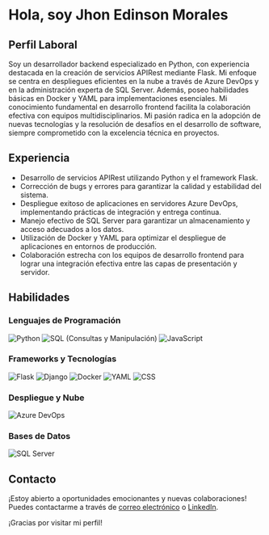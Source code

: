 # Hola, soy Jhon Edinson Morales

## Perfil Laboral

Soy un desarrollador backend especializado en Python, con experiencia destacada en la creación de servicios APIRest mediante Flask. Mi enfoque se centra en despliegues eficientes en la nube a través de Azure DevOps y en la administración experta de SQL Server. Además, poseo habilidades básicas en Docker y YAML para implementaciones esenciales. Mi conocimiento fundamental en desarrollo frontend facilita la colaboración efectiva con equipos multidisciplinarios. Mi pasión radica en la adopción de nuevas tecnologías y la resolución de desafíos en el desarrollo de software, siempre comprometido con la excelencia técnica en proyectos.

## Experiencia

- Desarrollo de servicios APIRest utilizando Python y el framework Flask.
- Corrección de bugs y errores para garantizar la calidad y estabilidad del sistema.
- Despliegue exitoso de aplicaciones en servidores Azure DevOps, implementando prácticas de integración y entrega continua.
- Manejo efectivo de SQL Server para garantizar un almacenamiento y acceso adecuados a los datos.
- Utilización de Docker y YAML para optimizar el despliegue de aplicaciones en entornos de producción.
- Colaboración estrecha con los equipos de desarrollo frontend para lograr una integración efectiva entre las capas de presentación y servidor.

## Habilidades

### Lenguajes de Programación
![Python](https://img.shields.io/badge/Python-3776AB?style=for-the-badge&logo=python&logoColor=white)
![SQL (Consultas y Manipulación)](https://img.shields.io/badge/SQL-003366?style=for-the-badge&logo=Microsoft%20SQL%20Server&logoColor=white)
![JavaScript](https://img.shields.io/badge/JavaScript-F7DF1E?style=for-the-badge&logo=javascript&logoColor=black)

### Frameworks y Tecnologías
![Flask](https://img.shields.io/static/v1?style=for-the-badge&message=Flask&color=000000&logo=Flask&logoColor=FFFFFF&label=)
![Django](https://img.shields.io/badge/Django-092E20?style=for-the-badge&logo=django&logoColor=white)
![Docker](https://img.shields.io/badge/Docker-2496ED?style=for-the-badge&logo=docker&logoColor=white)
![YAML](https://img.shields.io/badge/YAML-000000?style=for-the-badge&logo=YAML&logoColor=white)
![CSS](https://img.shields.io/badge/CSS-1572B6?style=for-the-badge&logo=CSS3&logoColor=white)

### Despliegue y Nube
![Azure DevOps](https://img.shields.io/badge/Azure%20DevOps-0078D7?style=for-the-badge&logo=azure-devops&logoColor=white)

### Bases de Datos
![SQL Server](https://img.shields.io/badge/SQL%20Server-CC2927?style=for-the-badge&logo=microsoft-sql-server&logoColor=white)

## Contacto

¡Estoy abierto a oportunidades emocionantes y nuevas colaboraciones! Puedes contactarme a través de [correo electrónico](moralezjohn11@gmail.com) o [LinkedIn](https://www.linkedin.com/in/jhonedinsonmorales/).

¡Gracias por visitar mi perfil!

<!--
**JohnEdinson19/JohnEdinson19** is a ✨ _special_ ✨ repository because its `README.md` (this file) appears on your GitHub profile.

Here are some ideas to get you started:

- 🔭 I’m currently working on ...
- 🌱 I’m currently learning ...
- 👯 I’m looking to collaborate on ...
- 🤔 I’m looking for help with ...
- 💬 Ask me about ...
- 📫 How to reach me: ...
- 😄 Pronouns: ...
- ⚡ Fun fact: ...
-->
